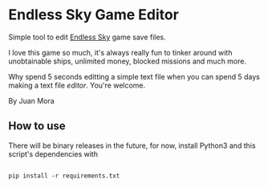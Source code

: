 # Endless Sky Game Editor

Simple tool to edit [Endless Sky](https://endless-sky.github.io/)  game save files.

I love this game so much, it's always really fun to tinker around with unobtainable ships, unlimited money, blocked missions and much more. 

Why spend 5 seconds editting a simple text file when you can spend 5 days making a text file _editor_. You're welcome.

By Juan Mora

## How to use

There will be binary releases in the future, for now, install Python3 and this script's dependencies with

```shell

pip install -r requirements.txt
```
